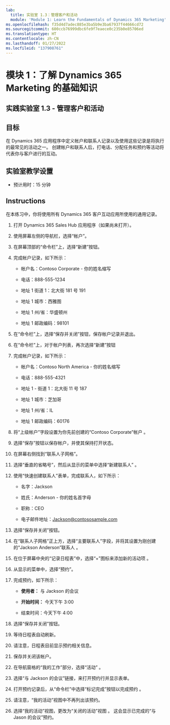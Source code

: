 ```yaml
---
lab:
  title: 实验室 1.3：管理客户和活动
  module: 'Module 1: Learn the Fundamentals of Dynamics 365 Marketing'
ms.openlocfilehash: f35d4d7adec885e3ba5b9e3ba67937f44666cd72
ms.sourcegitcommit: 600ccb76999dbc6fe9f7eaece0c235b0e85706ed
ms.translationtype: HT
ms.contentlocale: zh-CN
ms.lasthandoff: 01/27/2022
ms.locfileid: "137908761"
---
```

<a name="module-1-learn-the-fundamentals-of-dynamics-365-marketing"></a>模块 1：了解 Dynamics 365 Marketing 的基础知识
========================

## <a name="practice-lab-13---manage-customers-and-activities"></a>实践实验室 1.3 - 管理客户和活动

## <a name="objectives"></a>目标

在 Dynamics 365 应用程序中定义帐户和联系人记录以及使用这些记录是将执行的最常见的活动之一。 创建帐户和联系人后，打电话、分配任务和预约等活动将代表你与客户进行的互动。

## <a name="lab-setup"></a>实验室教学设置

  - 预计用时：15 分钟

## <a name="instructions"></a>Instructions

在本练习中，你将使用所有 Dynamics 365 客户互动应用所使用的通用记录。 

1. 打开 Dynamics 365 Sales Hub 应用程序（如果尚未打开）。 

2. 使用屏幕左侧的导航栏，选择“帐户”。 

3. 在屏幕顶部的“命令栏”上，选择“新建”按钮。

4. 完成帐户记录，如下所示：

    - 帐户名：Contoso Corporate - 你的姓名缩写

    - 电话：888-555-1234

    - 地址 1 街道 1：北大街 181 号 191

    - 地址 1 城市：西雅图

    - 地址 1 州/省：华盛顿州

    - 地址 1 邮政编码：98101

5. 在“命令栏”上，选择“保存并关闭”按钮，保存帐户记录并退出。

6. 在“命令栏”上，对于帐户列表，再次选择“新建”按钮

7. 完成帐户记录，如下所示：

    - 帐户名：Contoso North America - 你的姓名缩写

    - 电话：888-555-4321

    - 地址 1 - 街道 1：北大街 11 号 187

    - 地址 1 城市：芝加哥

    - 地址 1 州/省：IL

    - 地址 1 邮政编码：60176

8. 将“上级帐户”字段设置为你先前创建的“Contoso Corporate”帐户 。 

9. 选择“保存”按钮以保存帐户，并使其保持打开状态。 

10. 在屏幕右侧找到“联系人子网格”。 

11. 选择“垂直的省略号”，然后从显示的菜单中选择“新建联系人” 。 

12. 使用“快速创建联系人”表单，完成联系人，如下所示：

    - 名字：Jackson

    - 姓氏：Anderson - 你的姓名首字母

    - 职称：CEO

    - 电子邮件地址：Jackson@contososample.com

13. 选择“保存并关闭”按钮。

14. 在“联系人子网格”正上方，选择“主要联系人”字段，并将其设置为刚创建的“Jackson Anderson”联系人 。 

15. 在位于屏幕中央的“记录日程表”中，选择“+”图标来添加新的活动项 。 

16. 从显示的菜单中，选择“预约”。

17. 完成预约，如下所示：

    - **使用者：** 与 Jackson 的会议

    - **开始时间：** 今天下午 3:00

    - 结束时间：今天下午 4:00

18. 选择“保存并关闭”按钮。 

19. 等待日程表自动刷新。 

20. 请注意，日程表目前显示预约相关信息。 

21. 保存并关闭该帐户。 

22. 在导航窗格的“我的工作”部分，选择“活动” 。

23. 选择“与 Jackson 的会议”链接，来打开预约行并显示表单。 

24. 打开预约记录后，从“命令栏”中选择“标记完成”按钮以完成预约 。 

25. 请注意，“我的活动”视图中不再列出该预约。 

26. 选择“我的活动”视图，更改为“关闭的活动”视图 。 这会显示已完成的“与 Jason 的会议”预约。
